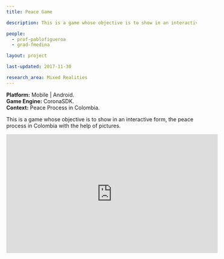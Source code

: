 ```yaml
---
title: Peace Game

description: This is a game whose objective is to show in an interactive form, the peace process in Colombia with the help of pictures.

people:
  - prof-pablofigueroa
  - grad-fmedina

layout: project

last-updated: 2017-11-30

research_area: Mixed Realities
---
```

<b>Platform:</b> Mobile | Android. <br>
<b>Game Engine:</b> CoronaSDK. <br>
<b>Context:</b> Peace Process in Colombia.<br>

This is a game whose objective is to show in an interactive form, the peace process in Colombia with the help of pictures.
<center><iframe width="560" height="315" src="https://www.youtube.com/embed/2eZZbDEcuIo" frameborder="0" allow="autoplay; encrypted-media" allowfullscreen></iframe></center>
<br><br>

